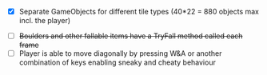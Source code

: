 - [x] Separate GameObjects for different tile types (40*22 = 880 objects max incl. the player)
+ [ ] ~~Boulders and other fallable items have a TryFall method called each frame~~
+ [ ] Player is able to move diagonally by pressing W&A or another combination of keys 
enabling sneaky and cheaty behaviour 
